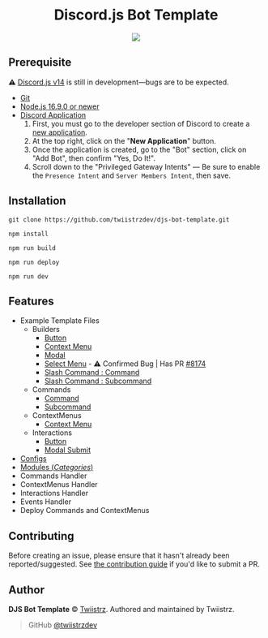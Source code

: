 <h1 align="center">Discord.js Bot Template</h1>

<p align="center">
  <a href="https://github.com/twiistrzdev/djs-bot-template">
    <img src="https://skillicons.dev/icons?i=discord,ts,nodejs,git,github" />
  </a>
</p>

## Prerequisite

⚠️ [Discord.js v14](https://github.com/discordjs/discord.js/milestone/3) is still in development—bugs are to be expected.

- [Git](https://git-scm.com/book/en/v2/Getting-Started-Installing-Git)
- [Node.js 16.9.0 or newer](https://nodejs.org/en/)
- [Discord Application](https://discord.com/developers/applications)
  1. First, you must go to the developer section of Discord to create a [new application](https://discord.com/developers/applications).
  2. At the top right, click on the "**New Application**" button.
  3. Once the application is created, go to the "Bot" section, click on "Add Bot", then confirm "Yes, Do It!".
  4. Scroll down to the "Privileged Gateway Intents" — Be sure to enable the `Presence Intent` and `Server Members Intent`, then save.

## Installation

```sh-session
git clone https://github.com/twiistrzdev/djs-bot-template.git
```

```sh-session
npm install
```

```sh-session
npm run build
```

```sh-session
npm run deploy
```

```sh-session
npm run dev
```

## Features

- Example Template Files
  - Builders
    - [Button](https://github.com/twiistrzdev/djs-bot-template/blob/main/src/builders/buttons/button.example.ts)
    - [Context Menu](https://github.com/twiistrzdev/djs-bot-template/blob/main/src/builders/contextmenus/contextmenu.example.ts)
    - [Modal](https://github.com/twiistrzdev/djs-bot-template/blob/main/src/builders/modals/modal.example.ts)
    - [Select Menu](https://github.com/twiistrzdev/djs-bot-template/blob/main/src/builders/selectmenus/selectmenu.example.ts) - ⚠️ Confirmed Bug | Has PR [#8174](https://github.com/discordjs/discord.js/pull/8174)
    - [Slash Command : Command](https://github.com/twiistrzdev/djs-bot-template/blob/main/src/builders/slashcommands/command.example.ts)
    - [Slash Command : Subcommand](https://github.com/twiistrzdev/djs-bot-template/blob/main/src/builders/slashcommands/subcommand.example.ts)
  - Commands
    - [Command](https://github.com/twiistrzdev/djs-bot-template/blob/main/src/commands/command.example.ts)
    - [Subcommand](https://github.com/twiistrzdev/djs-bot-template/blob/main/src/commands/subcommand.example.ts)
  - ContextMenus
    - [Context Menu](https://github.com/twiistrzdev/djs-bot-template/blob/main/src/contextmenus/contextmenu.example.ts)
  - Interactions
    - [Button](https://github.com/twiistrzdev/djs-bot-template/blob/main/src/interactions/button.example.ts)
    - [Modal Submit](https://github.com/twiistrzdev/djs-bot-template/blob/main/src/interactions/modalsubmit.example.ts)
- [Configs](https://github.com/twiistrzdev/djs-bot-template/blob/main/src/utils/config.ts)
- [Modules (_Categories_)](https://github.com/twiistrzdev/djs-bot-template/blob/main/src/client/enums/modules.ts)
- Commands Handler
- ContextMenus Handler
- Interactions Handler
- Events Handler
- Deploy Commands and ContextMenus

## Contributing

Before creating an issue, please ensure that it hasn't already been reported/suggested.
See [the contribution guide](https://github.com/twiistrzdev/djs-bot-template/blob/main/.github/CONTRIBUTING.md) if you'd like to submit a PR.

## Author

**DJS Bot Template** © [Twiistrz](https://github.com/twiistrzdev).
Authored and maintained by Twiistrz.

> GitHub [@twiistrzdev](https://github.com/twiistrzdev)
